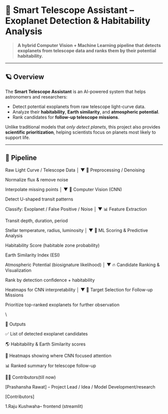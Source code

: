 # 🌌 Smart Telescope Assistant – Exoplanet Detection & Habitability Analysis

> **A hybrid Computer Vision + Machine Learning pipeline that detects exoplanets from telescope data and ranks them by their potential habitability.**

---

## 🪐 Overview

The **Smart Telescope Assistant** is an AI-powered system that helps astronomers and researchers:
- Detect potential exoplanets from raw telescope light-curve data.
- Analyze their **habitability**, **Earth similarity**, and **atmospheric potential**.
- Rank candidates for **follow-up telescope missions**.

Unlike traditional models that *only detect planets*, this project also provides **scientific prioritization**, helping scientists focus on planets most likely to support life.

---

## 🔭 Pipeline
Raw Light Curve / Telescope Data
│
▼
🧹 Preprocessing / Denoising

Normalize flux & remove noise

Interpolate missing points
│
▼
🧠 Computer Vision (CNN)

Detect U-shaped transit patterns

Classify: Exoplanet / False Positive / Noise
│
▼
📊 Feature Extraction

Transit depth, duration, period

Stellar temperature, radius, luminosity
│
▼
🤖 ML Scoring & Predictive Analysis

Habitability Score (habitable zone probability)

Earth Similarity Index (ESI)

Atmospheric Potential (biosignature likelihood)
│
▼
🔥 Candidate Ranking & Visualization

Rank by detection confidence + habitability

Heatmaps for CNN interpretability
│
▼
🔬 Target Selection for Follow-up Missions

Prioritize top-ranked exoplanets for further observation

\



🌟 Outputs

✅ List of detected exoplanet candidates

🌎 Habitability & Earth Similarity scores

🧠 Heatmaps showing where CNN focused attention

📊 Ranked summary for telescope follow-up


🧑‍💻 Contributors(till now)

[Prashansha Rawat] – Project Lead / Idea / Model Development/research

[Contributors] 

1.Raju Kushwaha– frontend (streamlit)
